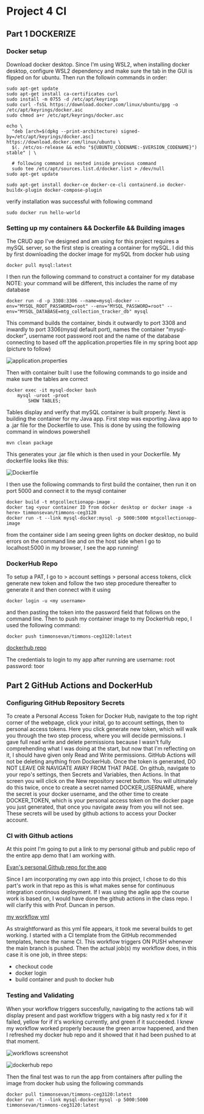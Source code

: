 # Project 4 CI 

## Part 1 DOCKERIZE

### Docker setup

<p>Download docker desktop. Since I'm using WSL2, when installing docker desktop, configure WSL2 dependency and make sure the tab in the GUI is flipped on for ubuntu. Then run the followin commands in order:</p>

```
sudo apt-get update
sudo apt-get install ca-certificates curl
sudo install -m 0755 -d /etc/apt/keyrings
sudo curl -fsSL https://download.docker.com/linux/ubuntu/gpg -o /etc/apt/keyrings/docker.asc
sudo chmod a+r /etc/apt/keyrings/docker.asc

echo \
  "deb [arch=$(dpkg --print-architecture) signed-by=/etc/apt/keyrings/docker.asc] https://download.docker.com/linux/ubuntu \
  $(. /etc/os-release && echo "${UBUNTU_CODENAME:-$VERSION_CODENAME}") stable" | \
  
  # following command is nested inside previous command
  sudo tee /etc/apt/sources.list.d/docker.list > /dev/null
sudo apt-get update

sudo apt-get install docker-ce docker-ce-cli containerd.io docker-buildx-plugin docker-compose-plugin
```

<p>verify installation was successful with following command</p>

`sudo docker run hello-world`

### Setting up my containers && Dockerfile && Building images

<p>The CRUD app I've designed and am using for this project requires a mySQL server, so the first step is creating a container for mySQL. I did this by first downloading the docker image for
mySQL from docker hub using</p>

`docker pull mysql:latest`

<p>I then run the following command to construct a container for my database NOTE: your command will be different, this includes the name of my database</p>

`docker run -d -p 3308:3306 --name=mysql-docker --env="MYSQL_ROOT_PASSWORD=root" --env="MYSQL_PASSWORD=root" --env="MYSQL_DATABASE=mtg_collection_tracker_db" mysql`

<p>This command builds the container, binds it outwardly to port 3308 and inwardly to port 3306(mysql default port), names the container "mysql-docker", username root password root and the name of the database connecting to based off the application.properties file in my spring boot app (picture to follow)</p>

![application.properties](./appprops.PNG)

<p>Then with container built I use the following commands to go inside and make sure the tables are correct</p>

```
docker exec -it mysql-docker bash
    mysql -uroot -proot
        SHOW TABLES;
```

<p>Tables display and verify that mySQL container is built properly. Next is building the container for my Java app. First step was exporting Java app to a .jar file for the Dockerfile to use.
This is done by using the following command in windows powershell</p>

`mvn clean package`

<p>This generates your .jar file which is then used in your Dockerfile. My dockerfile looks like this:</p>

![Dockerfile](./dockerfile.PNG)

<p>I then use the following commands to first build the container, then run it on port 5000 and connect it to the mysql container</p>

```
docker build -t mtgcollectionapp-image .
docker tag <your container ID from docker desktop or docker image -a here> timmonsevan/timmons-ceg3120
docker run -t --link mysql-docker:mysql -p 5000:5000 mtgcollectionapp-image
```

<p>from the container side I am seeing green lights on docker desktop, no build errors on the command line and on the host side when I go to localhost:5000 in my browser, I see the app running!</p>

### DockerHub Repo

<p>To setup a PAT, I go to > account settings > personal access tokens, click generate new token and follow the two step procedure thereafter to generate it and then connect with it using</p>

`docker login -u <my username>`

<p>and then pasting the token into the password field that follows on the command line. Then to push my container image to my DockerHub repo, I used the following command:</p>

`docker push timmonsevan/timmons-ceg3120:latest`

[dockerhub repo](https://hub.docker.com/repository/docker/timmonsevan/timmons-ceg3120/general)

<p>The credentials to login to my app after running are username: root password: toor</p>

## Part 2 GitHub Actions and DockerHub

### Configuring GitHub Repository Secrets

<p>To create a Personal Access Token for Docker Hub, navigate to the top right corner of the webpage, click your inital, go to account settings, then to personal access tokens. Here you click
generate new token, which will walk you through the two step process, where you will decide permissions. I gave full read write and delete permissions because I wasn't fully comprehending what I was doing at the start, but now that I'm reflecting on it, I should have given only Read and Write permissions. GitHub Actions will not be deleting anything from DockerHub. Once the token is generated, DO NOT LEAVE OR NAVIGATE AWAY FROM THAT PAGE. On github, navigate to your repo's settings, then Secrets and Variables, then Actions. In that screen you will click on the New repository secret button. You will ultimately do this twice, once to create a secret named DOCKER_USERNAME, where the secret is your docker username, and the other time to create DOCKER_TOKEN,
which is your personal access token on the docker page you just generated, that once you navigate away from you will not see. These secrets will be used by github actions to access your Docker account.</p>

### CI with Github actions

<p>At this point I'm going to put a link to my personal github and public repo of the entire app demo that I am working with.</p>

[Evan's personal Github repo for the app](https://github.com/timmonsevan/MtgCollectionApp)

<p>Since I am incorporating my own app into this project, I chose to do this part's work in that repo as this is what makes sense for continuous integration continous deployment. If I was using the agile app the course work is based on, I would have done the github actions in the class repo. I will clarify this with Prof. Duncan in person.</p>

[my workflow yml](./pushToDocker.yml)

<p>As straightforward as this yml file appears, it took me several builds to get working. I started with a CI template from the GitHub recommended templates, hence the name CI. This workflow triggers ON PUSH whenever the main branch is pushed. Then the actual job(s) my workflow does, in this case it is one job, in three steps:</p>

- checkout code
- docker login
- build container and push to docker hub

### Testing and Validating

<p>When your workflow triggers succesfully, navigating to the actions tab will display present and past workflow triggers with a big nasty red x for if it failed, yellow for if it's working currently, and green if it succeeded. I knew my workflow worked properly because the green arrow happened, and then I refreshed my docker hub repo and it showed that it had been pushed to at that moment.</p>

![workflows screenshot](./workflows.PNG)

![dockerhub repo](./dockerhub.PNG)

<p>Then the final test was to run the app from containers after pulling the image from docker hub using the following commands</p>

```
docker pull timmonsevan/timmons-ceg3120:latest
docker run -t --link mysql-docker:mysql -p 5000:5000 timmonsevan/timmons-ceg3120:latest
```

